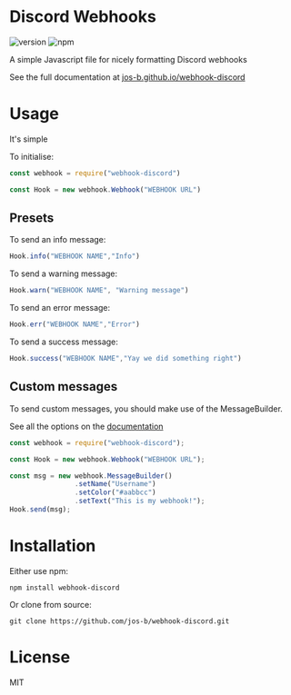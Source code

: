 # Discord Webhooks
![version](https://img.shields.io/npm/v/webhook-discord.svg "Version")
![npm](https://img.shields.io/npm/dt/webhook-discord.svg "Total Downloads")

A simple Javascript file for nicely formatting Discord webhooks

See the full documentation at [jos-b.github.io/webhook-discord](https://jos-b.github.io/webhook-discord)

# Usage
It's simple

To initialise:
```js
const webhook = require("webhook-discord")

const Hook = new webhook.Webhook("WEBHOOK URL")
```

## Presets

To send an info message:
```js
Hook.info("WEBHOOK NAME","Info")
```

To send a warning message:
```js
Hook.warn("WEBHOOK NAME", "Warning message")
```

To send an error message:
```js
Hook.err("WEBHOOK NAME","Error")
```

To send a success message:
```js
Hook.success("WEBHOOK NAME","Yay we did something right")
```

## Custom messages

To send custom messages, you should make use of the MessageBuilder.

See all the options on the [documentation](https://jos-b.github.io/webhook-discord/MessageBuilder.html)

```js
const webhook = require("webhook-discord");

const Hook = new webhook.Webhook("WEBHOOK URL");

const msg = new webhook.MessageBuilder()
                .setName("Username")
                .setColor("#aabbcc")
                .setText("This is my webhook!");
Hook.send(msg);
```

# Installation
Either use npm:
```
npm install webhook-discord
```
Or clone from source:
```
git clone https://github.com/jos-b/webhook-discord.git
```

# License

MIT


